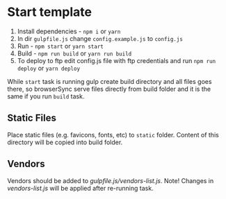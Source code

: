 # Start template

1. Install dependencies - `npm i` or `yarn`
2. In dir `gulpfile.js` change `config.example.js` to `config.js`
3. Run - `npm start` or `yarn start`
4. Build - `npm run build` or `yarn run build`
5. To deploy to ftp edit config.js file with ftp credentials and run `npm run deploy` or `yarn deploy`

While `start` task is running gulp create build directory and all files goes there,
so browserSync serve files directly from build folder and it is the same if you run `build` task.

## Static Files
Place static files (e.g. favicons, fonts, etc) to `static` folder. Content of this directory will be copied into build folder.

## Vendors
Vendors should be added to *gulpfile.js/vendors-list.js*. 
Note! Changes in *vendors-list.js*  will be applied after re-running task.